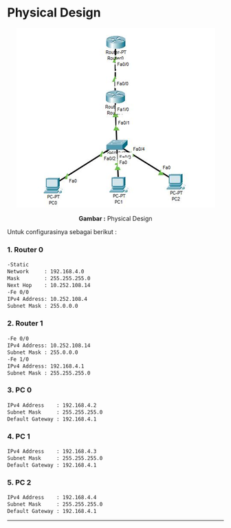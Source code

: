 # Physical Design
<div align="center">
<img src="./assets/design-physical.JPG">
<p><strong>Gambar :</strong> Physical Design</p>
</div>

Untuk configurasinya sebagai berikut :

### **1. Router 0**
    -Static
    Network     : 192.168.4.0
    Mask        : 255.255.255.0
    Next Hop    : 10.252.108.14
    -Fe 0/0
    IPv4 Address: 10.252.108.4
    Subnet Mask : 255.0.0.0

### **2. Router 1**
    -Fe 0/0
    IPv4 Address: 10.252.108.14
    Subnet Mask : 255.0.0.0
    -Fe 1/0
    IPv4 Address: 192.168.4.1
    Subnet Mask : 255.255.255.0

### **3. PC 0**
    IPv4 Address    : 192.168.4.2
    Subnet Mask     : 255.255.255.0
    Default Gateway : 192.168.4.1

### **4. PC 1**
    IPv4 Address    : 192.168.4.3
    Subnet Mask     : 255.255.255.0
    Default Gateway : 192.168.4.1

### **5. PC 2**
    IPv4 Address    : 192.168.4.4
    Subnet Mask     : 255.255.255.0
    Default Gateway : 192.168.4.1

***
